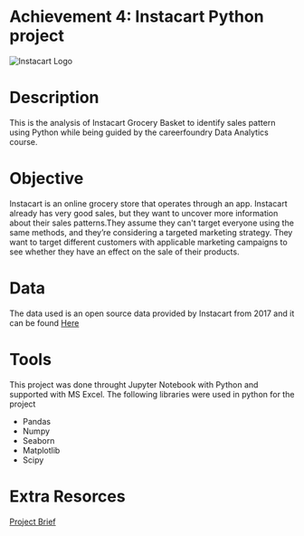 # Achievement 4: Instacart Python project
![Instacart Logo](https://syndigo.com/wp-content/uploads/2022/06/instacart-Syndigo.jpg)
# Description
This is the analysis of Instacart Grocery Basket to identify sales pattern using Python while being guided by the careerfoundry Data Analytics course.
# Objective
Instacart is an online grocery store that operates through an app. Instacart already has very good sales, but they want to uncover more information about their sales patterns.They assume they can't target everyone using the same methods, and they’re considering a targeted marketing strategy. They want to target different customers with applicable marketing campaigns to see whether they have an effect on the sale of their products.
# Data
The data used is an open source data provided by Instacart from 2017 and it can be found [Here](https://www.instacart.com/datasets/grocery-shopping-2017)
# Tools
This project was done throught Jupyter Notebook with Python and supported with MS Excel. The following libraries were used in python for the project
- Pandas
- Numpy
- Seaborn
- Matplotlib
- Scipy
# Extra Resorces
[Project Brief](https://images.careerfoundry.com/public/courses/data-immersion/A3/A3_Data_Project_Brief%20.pdf)
